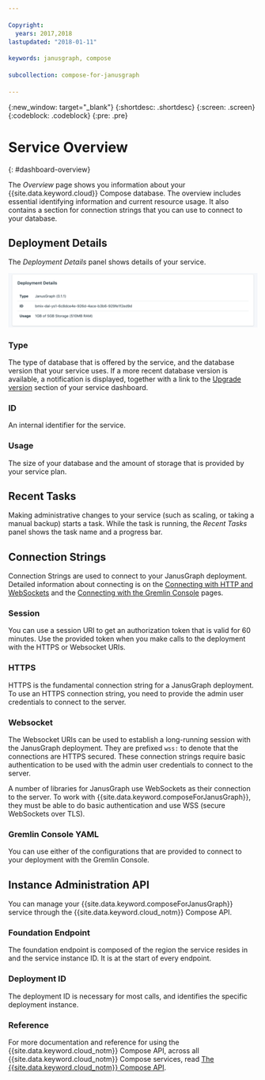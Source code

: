 ```yaml
---

Copyright:
  years: 2017,2018
lastupdated: "2018-01-11"

keywords: janusgraph, compose

subcollection: compose-for-janusgraph

---
```


{:new_window: target="_blank"}
{:shortdesc: .shortdesc}
{:screen: .screen}
{:codeblock: .codeblock}
{:pre: .pre}

# Service Overview
{: #dashboard-overview}

The _Overview_ page shows you information about your {{site.data.keyword.cloud}} Compose database. The overview includes essential identifying information and current resource usage. It also contains a section for connection strings that you can use to connect to your database.

## Deployment Details

The _Deployment Details_ panel shows details of your service.

![Deployment Details](./images/janusgraph-deployment-details.png "A view of the Deployment Details panel")

### Type

The type of database that is offered by the service, and the database version that your service uses. If a more recent database version is available, a notification is displayed, together with a link to the [Upgrade version](/docs/ComposeForJanusGraph?topic=compose-for-janusgraph-dashboard-settings) section of your service dashboard.

### ID

An internal identifier for the service.

### Usage

The size of your database and the amount of storage that is provided by your service plan.

## Recent Tasks

Making administrative changes to your service (such as scaling, or taking a manual backup) starts a task. While the task is running, the _Recent Tasks_ panel shows the task name and a progress bar.

## Connection Strings

Connection Strings are used to connect to your JanusGraph deployment. Detailed information about connecting is on the [Connecting with HTTP and WebSockets](/docs/ComposeForJanusGraph?topic=compose-for-janusgraph-http-websockets) and the [Connecting with the Gremlin Console](/docs/ComposeForJanusGraph?topic=compose-for-janusgraph-gremlin-console) pages.

### Session

You can use a session URI to get an authorization token that is valid for 60 minutes. Use the provided token when you make calls to the deployment with the HTTPS or Websocket URIs.

### HTTPS

HTTPS is the fundamental connection string for a JanusGraph deployment. To use an HTTPS connection string, you need to provide the admin user credentials to connect to the server.

### Websocket

The Websocket URIs can be used to establish a long-running session with the JanusGraph deployment. They are prefixed `wss:` to denote that the connections are HTTPS secured. These connection strings require basic authentication to be used with the admin user credentials to connect to the server.

A number of libraries for JanusGraph use WebSockets as their connection to the server. To work with {{site.data.keyword.composeForJanusGraph}}, they must be able to do basic authentication and use WSS (secure WebSockets over TLS).

### Gremlin Console YAML

You can use either of the configurations that are provided to connect to your deployment with the Gremlin Console.

## Instance Administration API

You can manage your {{site.data.keyword.composeForJanusGraph}} service through the {{site.data.keyword.cloud_notm}} Compose API.

### Foundation Endpoint

The foundation endpoint is composed of the region the service resides in and the service instance ID. It is at the start of every endpoint.

### Deployment ID

The deployment ID is necessary for most calls, and identifies the specific deployment instance.

### Reference

For more documentation and reference for using the {{site.data.keyword.cloud_notm}} Compose API, across all {{site.data.keyword.cloud_notm}} Compose services, read [The {{site.data.keyword.cloud_notm}} Compose API](https://www.compose.com/articles/the-ibm-cloud-compose-api/).
